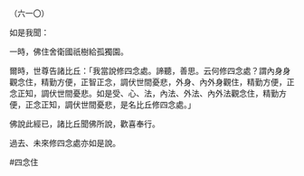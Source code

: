 （六一〇）

如是我聞：

一時，佛住舍衛國祇樹給孤獨園。

爾時，世尊告諸比丘：「我當說修四念處。諦聽，善思。云何修四念處？謂內身身觀念住，精勤方便，正智正念，調伏世間憂悲，外身、內外身觀住，精勤方便，正念正知，調伏世間憂悲。如是受、心、法，內法、外法、內外法觀念住，精勤方便，正念正知，調伏世間憂悲，是名比丘修四念處。」

佛說此經已，諸比丘聞佛所說，歡喜奉行。

過去、未來修四念處亦如是說。



#四念住
